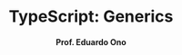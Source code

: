 
<h1 align="center">TypeScript: Generics</h1>

<h4 align="center">Prof. Eduardo Ono</h4>

&nbsp;

&nbsp;
